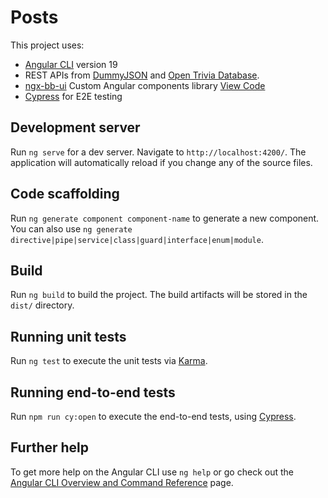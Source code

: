 # Posts

This project uses:

- [Angular CLI](https://github.com/angular/angular-cli) version 19
- REST APIs from [DummyJSON](https://dummyjson.com/) and [Open Trivia Database](https://opentdb.com/).
- [ngx-bb-ui](https://www.npmjs.com/package/ngx-bb-ui) Custom Angular components library [View Code](https://github.com/bineeshb/bb-lib)
- [Cypress](https://www.cypress.io/) for E2E testing

## Development server

Run `ng serve` for a dev server. Navigate to `http://localhost:4200/`. The application will automatically reload if you change any of the source files.

## Code scaffolding

Run `ng generate component component-name` to generate a new component. You can also use `ng generate directive|pipe|service|class|guard|interface|enum|module`.

## Build

Run `ng build` to build the project. The build artifacts will be stored in the `dist/` directory.

## Running unit tests

Run `ng test` to execute the unit tests via [Karma](https://karma-runner.github.io).

## Running end-to-end tests

Run `npm run cy:open` to execute the end-to-end tests, using [Cypress](https://www.cypress.io/).

## Further help

To get more help on the Angular CLI use `ng help` or go check out the [Angular CLI Overview and Command Reference](https://angular.io/cli) page.
